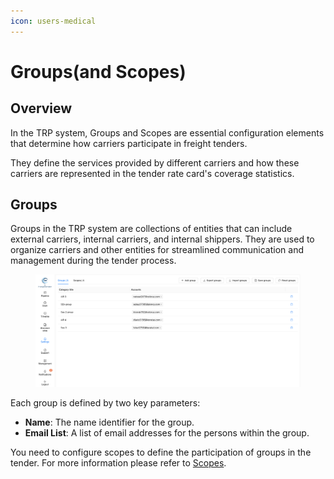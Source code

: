 ```yaml
---
icon: users-medical
---
```


# Groups(and Scopes)

## Overview

In the TRP system, Groups and Scopes are essential configuration elements that determine how carriers participate in freight tenders.

They define the services provided by different carriers and how these carriers are represented in the tender rate card's coverage statistics.

## Groups

Groups in the TRP system are collections of entities that can include external carriers, internal carriers, and internal shippers. They are used to organize carriers and other entities for streamlined communication and management during the tender process.

<figure><img src="../../../.gitbook/assets/Screenshot 2024-09-16 at 14.04.27.png" alt=""><figcaption></figcaption></figure>

Each group is defined by two key parameters:

* **Name**: The name identifier for the group.
* **Email List**: A list of email addresses for the persons within the group.

You need to configure scopes to define the participation of groups in the tender. For more information please refer to [Scopes](scopes.md).
